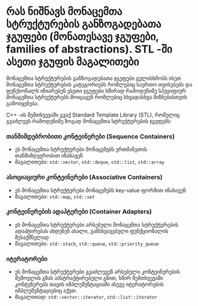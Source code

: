 # რას ნიშნავს მონაცემთა სტრუქტურების განზოგადებათა ჯგუფები (მონათესავე ჯგუფები, families of abstractions). STL -ში ასეთი ჯგუფის მაგალითები

მონაცემთა სტრუქტურების განზოგადებათა ჯგუფები გულისხმობს ისეთ მონაცემთა 
სტრუქტურების კატეგორიებს რომლებიც საერთო თვისებებს და ფუნქიონალს იზიარებენ
ესეთი ჯგუფები ხშირად რამოდენიმე სპეციფიურ მონაცემთა სტრუქტურებს მოიცავენ 
რომლებიც სხვადასხვა მიზნებისთვის გამოიყენება.

C++ -ის შემთხვევაში გვაქ Standard Template Library (STL), რომელიც გვაძლევს
რამოდენიმე ზოგად მონაცემთა სტრუქტურების ჯგუფებს:

### თანმიმდებრობითი კონტეინერები (Sequence Containers)
- ეს მონაცემთა სტრუქტურები მონაცემებს ერთმანეთის თანმიმდევრობით ინახავენ
- მაგალითები: `std::vector`, `std::deque`, `std::list`, `std::array`

### ასოციაციური კონტეინერები (Associative Containers)
- ეს მონაცემთა სტრუქტურები მონაცემებს key-value ფორმით ინახავენ
- მაგალითები: `std::map`, `std::set`

### კონტეინერების ადაპტერები (Container Adapters)
- ეს მონაცემთა სტრუქტურები არსებული მონაცემთა სტრუქტურების ადაპტირებას ახდენენ
ახალი, განსხვავებული ფუნქციონალის შესაქმნელად
- მაგალითები: `std::stack`, `std::queue`, `std::priority_queue`

### იტერატორები 
- ეს მონაცემთა სტრუქტურები გვაძლევენ არსებული კონტეინერების შემოვლის გზას
აბსტრაქტირებული გზით, ხშირ შემთხვევაში კონტენერებს თავის იმპლემენტაციაში ასევე
იტერატორების იმპლემენტაციებიც აქვთ.
- მაგალითად: `std::vector::iterator`, `std::list::iterator`
